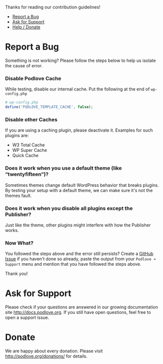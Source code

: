 Thanks for reading our contribution guidelines!

* [Report a Bug](#report-bug)
* [Ask for Support](#request-support)
* [Help / Donate](#donate)

<a name=“report-bug”></a>
# Report a Bug

Something is not working?
Please follow the steps below to help us isolate the cause of error.

### Disable Podlove Cache

While testing, disable our internal cache. Put the following at the end of `wp-config.php`

```php
# wp-config.php
define('PODLOVE_TEMPLATE_CACHE', false);
```

### Disable other Caches

If you are using a caching plugin, please deactivate it. Examples for such plugins are:

- W3 Total Cache
- WP Super Cache
- Quick Cache

### Does it work when you use a default theme (like “twentyfifteen”)?

Sometimes themes change default WordPress behavior that breaks plugins. By testing your setup with a default theme, we can make sure it's not the themes fault.

### Does it work when you disable all plugins except the Publisher?

Just like the theme, other plugins might interfere with how the Publisher works.

### Now What?

You followed the steps above and the error still persists?
Create a [GitHub Issue](https://github.com/podlove/podlove-publisher/issues) if you haven't done so already, paste the output from your `Podlove ➜ Support` menu and mention that you have followed the steps above.

Thank you!

<a name=“request-support”></a>
# Ask for Support

Please check if your questions are answered in our growing documentation site http://docs.podlove.org. If you still have open questions, feel free to open a support issue.

<a name=“donate”></a>
# Donate

We are happy about every donation. Please visit http://podlove.org/donations/ for details.
